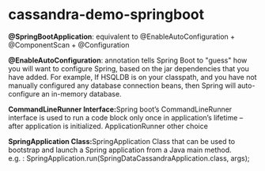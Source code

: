 # cassandra-demo-springboot
<b>@SpringBootApplication</b>: equivalent to @EnableAutoConfiguration + @ComponentScan + @Configuration

<b>@EnableAutoConfiguration</b>: annotation tells Spring Boot to "guess" how you will want to configure Spring, based on the jar 
dependencies that you have added. For example, If HSQLDB is on your classpath, and you have not manually configured any 
database connection beans, then Spring will auto-configure an in-memory database.

<b>CommandLineRunner Interface:</b>Spring boot’s CommandLineRunner interface is used to run a code block only once in application’s 
lifetime – after application is initialized.
ApplicationRunner other choice

<b>SpringApplication Class:</b>SpringApplication Class that can be used to bootstrap and launch a Spring application from a 
Java main method. <br>
e.g. : SpringApplication.run(SpringDataCassandraApplication.class, args);
